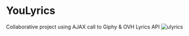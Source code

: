 # YouLyrics
Collaborative project using AJAX call to Giphy &amp; OVH Lyrics API
![ulyrics](https://user-images.githubusercontent.com/32283330/38035511-edb81878-327a-11e8-9c1b-2a039d9655bf.png)
